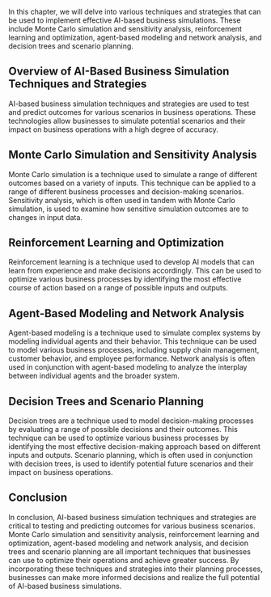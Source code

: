 
In this chapter, we will delve into various techniques and strategies that can be used to implement effective AI-based business simulations. These include Monte Carlo simulation and sensitivity analysis, reinforcement learning and optimization, agent-based modeling and network analysis, and decision trees and scenario planning.

Overview of AI-Based Business Simulation Techniques and Strategies
------------------------------------------------------------------

AI-based business simulation techniques and strategies are used to test and predict outcomes for various scenarios in business operations. These technologies allow businesses to simulate potential scenarios and their impact on business operations with a high degree of accuracy.

Monte Carlo Simulation and Sensitivity Analysis
-----------------------------------------------

Monte Carlo simulation is a technique used to simulate a range of different outcomes based on a variety of inputs. This technique can be applied to a range of different business processes and decision-making scenarios. Sensitivity analysis, which is often used in tandem with Monte Carlo simulation, is used to examine how sensitive simulation outcomes are to changes in input data.

Reinforcement Learning and Optimization
---------------------------------------

Reinforcement learning is a technique used to develop AI models that can learn from experience and make decisions accordingly. This can be used to optimize various business processes by identifying the most effective course of action based on a range of possible inputs and outputs.

Agent-Based Modeling and Network Analysis
-----------------------------------------

Agent-based modeling is a technique used to simulate complex systems by modeling individual agents and their behavior. This technique can be used to model various business processes, including supply chain management, customer behavior, and employee performance. Network analysis is often used in conjunction with agent-based modeling to analyze the interplay between individual agents and the broader system.

Decision Trees and Scenario Planning
------------------------------------

Decision trees are a technique used to model decision-making processes by evaluating a range of possible decisions and their outcomes. This technique can be used to optimize various business processes by identifying the most effective decision-making approach based on different inputs and outputs. Scenario planning, which is often used in conjunction with decision trees, is used to identify potential future scenarios and their impact on business operations.

Conclusion
----------

In conclusion, AI-based business simulation techniques and strategies are critical to testing and predicting outcomes for various business scenarios. Monte Carlo simulation and sensitivity analysis, reinforcement learning and optimization, agent-based modeling and network analysis, and decision trees and scenario planning are all important techniques that businesses can use to optimize their operations and achieve greater success. By incorporating these techniques and strategies into their planning processes, businesses can make more informed decisions and realize the full potential of AI-based business simulations.
